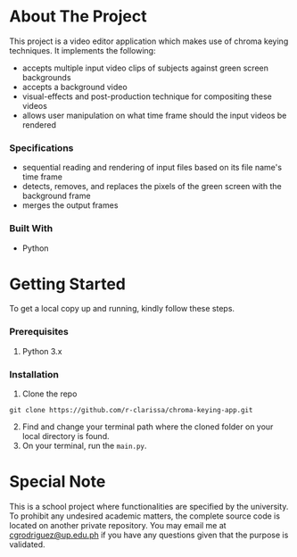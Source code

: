 # About The Project
This project is a video editor application which makes use of chroma keying techniques. It implements the following: 
- accepts multiple input video clips of subjects against green screen backgrounds
- accepts a background video
- visual-effects and post-production technique for compositing these videos
- allows user manipulation on what time frame should the input videos be rendered

### Specifications
* sequential reading and rendering of input files based on its file name's time frame
* detects, removes, and replaces the pixels of the green screen with the background frame
* merges the output frames

### Built With
* Python

# Getting Started
To get a local copy up and running, kindly follow these steps.

### Prerequisites
1. Python 3.x

### Installation

1. Clone the repo
```
git clone https://github.com/r-clarissa/chroma-keying-app.git
```
2. Find and change your terminal path where the cloned folder on your local directory is found.
3. On your terminal, run the `main.py`.

# Special Note
This is a school project where functionalities are specified by the university. To prohibit any undesired academic matters, the complete source code is located on another private repository. You may email me at cgrodriguez@up.edu.ph if you have any questions given that the purpose is validated.
